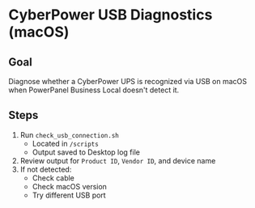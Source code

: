 # CyberPower USB Diagnostics (macOS)

## Goal
Diagnose whether a CyberPower UPS is recognized via USB on macOS when PowerPanel Business Local doesn't detect it.

## Steps

1. Run `check_usb_connection.sh`
   - Located in `/scripts`
   - Output saved to Desktop log file
2. Review output for `Product ID`, `Vendor ID`, and device name
3. If not detected:
   - Check cable
   - Check macOS version
   - Try different USB port
